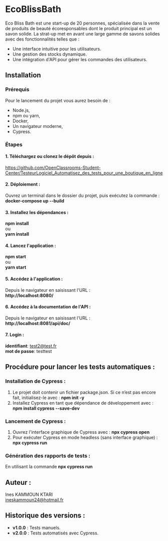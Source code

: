 # EcoBlissBath
Eco Bliss Bath est une start-up de 20 personnes, spécialisée dans la vente de produits de beauté écoresponsables dont le produit principal est un savon solide.
La strat-up met en avant une large gamme de savons solides avec des fonctionnalités telles que :
- Une interface intuitive pour les utilisateurs.
- Une gestion des stocks dynamique.
- Une intégration d'API pour gérer les commandes des utilisateurs.

## Installation
### Prérequis
Pour le lancement du projet vous aurez besoin de :
- Node.js,
- npm ou yarn,
- Docker,
- Un navigateur moderne,
- Cypress.

### Étapes
#### 1. Téléchargez ou clonez le dépôt depuis :
https://github.com/OpenClassrooms-Student-Center/TesteurLogiciel_Automatisez_des_tests_pour_une_boutique_en_ligne

#### 2. Déploiement :
Ouvrez un terminal dans le dossier du projet, puis exécutez la commande :<br>
**docker-compose up --build**

#### 3. Installez les dépendances :
**npm install<br>**
ou<br>
**yarn install**

#### 4. Lancez l'application :
**npm start<br>**
ou<br>
**yarn start**

#### 5. Accédez à l'application :
Depuis le navigateur en saisissant l'URL :<br>
**http://localhost:8080/**

#### 6. Accédez à la documentation de l'API :
Depuis le navigateur en saisissant l'URL :<br>
**http://localhost:8081/api/doc/**

#### 7. Login :
**identifiant**: test2@test.fr<br>
**mot de passe**: testtest

## Procédure pour lancer les tests automatiques :
### Installation de Cypress :<br>
1. Le projet doit contenir un fichier package.json. Si ce n’est pas encore fait, initialisez-le avec : **npm init -y<br>**
2. Installez Cypress en tant que dépendance de développement avec : **npm install cypress --save-dev<br>**
### Lancement de Cypress :<br>
1. Ouvrez l'interface graphique de Cypress avec : **npx cypress open<br>**
2. Pour exécuter Cypress en mode headless (sans interface graphique) : **npx cypress run<br>**
### Génération des rapports de tests :
En utilisant la commande **npx cypress run<br>**

## Auteur :
Ines KAMMOUN KTARI<br>
ineskammoun24@hotmail.fr

## Historique des versions :
- **v1.0.0** : Tests manuels.<br>
- **v2.0.0** : Tests automatisés avec Cypress.
